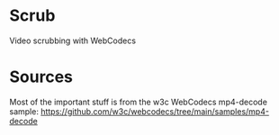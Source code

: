 # Scrub

Video scrubbing with WebCodecs

# Sources

Most of the important stuff is from the w3c WebCodecs mp4-decode sample:
https://github.com/w3c/webcodecs/tree/main/samples/mp4-decode

